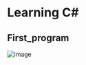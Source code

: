 # Learning C#
## First_program
![image](https://github.com/limanor44/bh_trainig/assets/56646052/a4d7c385-0a60-4852-8e95-117eb5b1cdaf)


